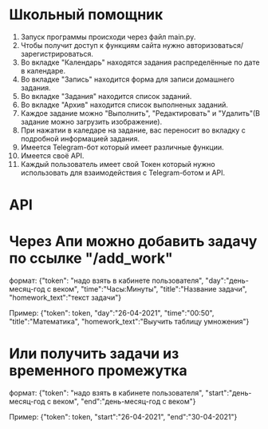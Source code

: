 # Школьный помощник

1. Запуск программы происходи через файл main.py.
2. Чтобы получит доступ к функциям сайта нужно авторизоваться/зарегистрироваться.
3. Во вкладке "Календарь" находятся задания распределённые по дате в календаре.
4. Во вкладке "Запись" находится форма для записи домашнего задания.
5. Во вкладке "Задания" находится список заданий.
6. Во вкладке "Архив" находится список выполненых заданий.
7. Каждое задание можно "Выполнить", "Редактировать" и "Удалить"(В задание можно загрузить изображение).
8. При нажатии в каледаре на задание, вас переносит во вкладку с подробной информацией задания.
9. Имеется Telegram-бот который имеет различные функции.
10. Имеется своё API.
11. Каждый пользователь имеет свой Токен который нужно использовать для взаимодействия с Telegram-ботом и API.


# API

# Через Апи можно добавить задачу по ссылке "/add_work"
формат: {"token": "надо взять в кабинете пользователя", "day":"день-месяц-год с веком", "time":"Часы:Минуты", "title":"Название задачи", "homework_text":"текст задачи"}

Пример: {"token": token, "day":"26-04-2021", "time":"00:50", "title":"Математика", "homework_text":"Выучить таблицу умножения"}
# Или получить задачи из временного промежутка
формат: {"token": "надо взять в кабинете пользователя", "start":"день-месяц-год с веком", "end":"день-месяц-год с веком"}

Пример: {"token": token, "start":"26-04-2021", "end":"30-04-2021"}
